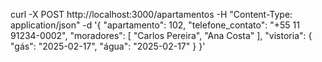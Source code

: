 curl -X POST http://localhost:3000/apartamentos -H "Content-Type: application/json" -d '{
      "apartamento": 102,
      "telefone_contato": "+55 11 91234-0002",
      "moradores": [
        "Carlos Pereira",
        "Ana Costa"
      ],
      "vistoria": {
        "gás": "2025-02-17",
        "água": "2025-02-17"
      }
    }'
